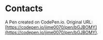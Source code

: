 # Contacts

A Pen created on CodePen.io. Original URL: [https://codepen.io/jime0070/pen/bGJBOMY](https://codepen.io/jime0070/pen/bGJBOMY).

